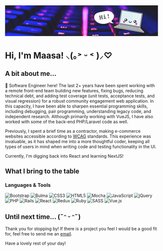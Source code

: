 ![Banner](./public/images/GH-banner.png)

# Hi, I'm Maasa!  ⸜(｡˃ ᵕ ˂ )⸝♡

## A bit about me...

👋 Software Engineer here! The last 2+ years have been spent working with a remote front-end team building new features, fixing bugs, reducing technical debt, and adding test coverage (unit tests, acceptance tests, and visual regression) for a robust community engagement web application. In this capacity, I have been able to sharpen essential programming skills, including debugging, pair programming, understanding legacy code, and independent research. Although primarily working with VueJS, I have also worked with some of the back-end PHP/Laravel code as well.

Previously, I spent a brief time as a contractor, making e-commerce websites accessible according to [WCAG](https://www.w3.org/WAI/standards-guidelines/wcag/) standards. This experience was invaluable, as it has shaped me into a more thoughtful coder, keeping all types of users in mind when writing code and testing functionality in the UI.

Currently, I'm digging back into React and learning NextJS!

## What I bring to the table

### Languages & Tools

![Bootstrap](https://img.shields.io/badge/bootstrap-%238511FA.svg?style=for-the-badge&logo=bootstrap&logoColor=white)
![Bulma](https://img.shields.io/badge/bulma-00D0B1?style=for-the-badge&logo=bulma&logoColor=white)
![CSS3](https://img.shields.io/badge/css3-%231572B6.svg?style=for-the-badge&logo=css3&logoColor=white)
![HTML5](https://img.shields.io/badge/html5-%23E34F26.svg?style=for-the-badge&logo=html5&logoColor=white)
![Mocha](https://img.shields.io/badge/-mocha-%238D6748?style=for-the-badge&logo=mocha&logoColor=white)
![JavaScript](https://img.shields.io/badge/javascript-%23323330.svg?style=for-the-badge&logo=javascript&logoColor=%23F7DF1E)
![jQuery](https://img.shields.io/badge/jquery-%230769AD.svg?style=for-the-badge&logo=jquery&logoColor=white)
![PHP](https://img.shields.io/badge/php-%23777BB4.svg?style=for-the-badge&logo=php&logoColor=white)
![Rails](https://img.shields.io/badge/rails-%23CC0000.svg?style=for-the-badge&logo=ruby-on-rails&logoColor=white)
![React](https://img.shields.io/badge/react-%2320232a.svg?style=for-the-badge&logo=react&logoColor=%2361DAFB)
![Redux](https://img.shields.io/badge/redux-%23593d88.svg?style=for-the-badge&logo=redux&logoColor=white)
![Ruby](https://img.shields.io/badge/ruby-%23CC342D.svg?style=for-the-badge&logo=ruby&logoColor=white)
![SASS](https://img.shields.io/badge/SASS-hotpink.svg?style=for-the-badge&logo=SASS&logoColor=white)
![Vue.js](https://img.shields.io/badge/vuejs-%2335495e.svg?style=for-the-badge&logo=vuedotjs&logoColor=%234FC08D)

## Until next time...  (˶ᵔ ᵕ ᵔ˶)

Thank you for stopping by! If there is a project you feel I would be a good fit for, feel free to send me an [email](mailto:maasa.dev@gmail.com??subject=GitHub%20Message%20Sansfrom%20SansREADME).

Have a lovely rest of your day!
